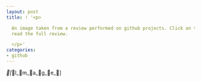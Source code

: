 ```yaml
---
layout: post
title: ! '<p>

  An image taken from a review performed on github projects. Click on the image to
  read the full review.

  </p>'
categories:
- github
---
```

_[_I_m_a_g_e_]
